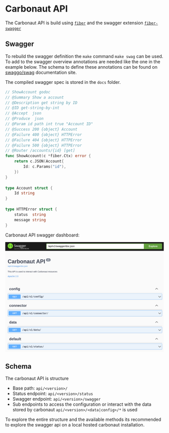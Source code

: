 # Carbonaut API

The Carbonaut API is build using [`fiber`](https://github.com/gofiber/fiber) and the swagger extension [`fiber-swagger`](https://github.com/gofiber/swagger)

## Swagger

To rebuild the swagger definition the `make` command `make swag` can be used.
To add to the swagger overview annotations are needed like the one in the example below. The schema to define these annotations can be found on [swaggo/swag](https://github.com/swaggo/swag) documentation site.

The compiled swagger spec is stored in the `docs` folder.

```go
// ShowAccount godoc
// @Summary Show a account
// @Description get string by ID
// @ID get-string-by-int
// @Accept  json
// @Produce  json
// @Param id path int true "Account ID"
// @Success 200 {object} Account
// @Failure 400 {object} HTTPError
// @Failure 404 {object} HTTPError
// @Failure 500 {object} HTTPError
// @Router /accounts/{id} [get]
func ShowAccount(c *fiber.Ctx) error {
	return c.JSON(Account{
		Id: c.Params("id"),
	})
}

type Account struct {
	Id string
}

type HTTPError struct {
	status  string
	message string
}
```

Carbonaut API swagger dashboard:

![swagger dashboard](../../assets/swagger-carbonaut-api.png)

## Schema

The carbonaut API is structure

* Base path: `api/<version>/`
* Status endpoint: `api/<version>/status`
* Swagger endpoint: `api/<version>/swagger`
* Sub endpoints to access the configuration or interact with the data stored by carbonaut `api/<version>/<data|config>/*` is used

To explore the entire structure and the available methods its recommended to explore the swagger api on a local hosted carbonaut installation.

